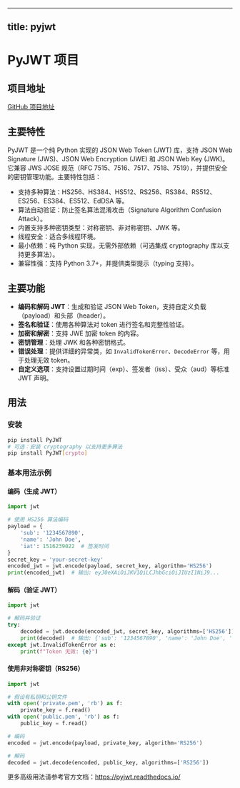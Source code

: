 
---
title: pyjwt
---

# PyJWT 项目

## 项目地址
[GitHub 项目地址](https://github.com/jpadilla/pyjwt)

## 主要特性
PyJWT 是一个纯 Python 实现的 JSON Web Token (JWT) 库，支持 JSON Web Signature (JWS)、JSON Web Encryption (JWE) 和 JSON Web Key (JWK)。它兼容 JWS JOSE 规范（RFC 7515、7516、7517、7518、7519），并提供安全的密钥管理功能。主要特性包括：
- 支持多种算法：HS256、HS384、HS512、RS256、RS384、RS512、ES256、ES384、ES512、EdDSA 等。
- 算法自动验证：防止签名算法混淆攻击（Signature Algorithm Confusion Attack）。
- 内置支持多种密钥类型：对称密钥、非对称密钥、JWK 等。
- 线程安全：适合多线程环境。
- 最小依赖：纯 Python 实现，无需外部依赖（可选集成 cryptography 库以支持更多算法）。
- 兼容性强：支持 Python 3.7+，并提供类型提示（typing 支持）。

## 主要功能
- **编码和解码 JWT**：生成和验证 JSON Web Token，支持自定义负载（payload）和头部（header）。
- **签名和验证**：使用各种算法对 token 进行签名和完整性验证。
- **加密和解密**：支持 JWE 加密 token 的内容。
- **密钥管理**：处理 JWK 和各种密钥格式。
- **错误处理**：提供详细的异常类，如 `InvalidTokenError`、`DecodeError` 等，用于处理无效 token。
- **自定义选项**：支持设置过期时间（exp）、签发者（iss）、受众（aud）等标准 JWT 声明。

## 用法
### 安装
```bash
pip install PyJWT
# 可选：安装 cryptography 以支持更多算法
pip install PyJWT[crypto]
```

### 基本用法示例
#### 编码（生成 JWT）
```python
import jwt

# 使用 HS256 算法编码
payload = {
    'sub': '1234567890',
    'name': 'John Doe',
    'iat': 1516239022  # 签发时间
}
secret_key = 'your-secret-key'
encoded_jwt = jwt.encode(payload, secret_key, algorithm='HS256')
print(encoded_jwt)  # 输出: eyJ0eXAiOiJKV1QiLCJhbGciOiJIUzI1NiJ9...
```

#### 解码（验证 JWT）
```python
import jwt

# 解码并验证
try:
    decoded = jwt.decode(encoded_jwt, secret_key, algorithms=['HS256'])
    print(decoded)  # 输出: {'sub': '1234567890', 'name': 'John Doe', 'iat': 1516239022}
except jwt.InvalidTokenError as e:
    print(f"Token 无效: {e}")
```

#### 使用非对称密钥（RS256）
```python
import jwt

# 假设有私钥和公钥文件
with open('private.pem', 'rb') as f:
    private_key = f.read()
with open('public.pem', 'rb') as f:
    public_key = f.read()

# 编码
encoded = jwt.encode(payload, private_key, algorithm='RS256')

# 解码
decoded = jwt.decode(encoded, public_key, algorithms=['RS256'])
```

更多高级用法请参考官方文档：https://pyjwt.readthedocs.io/